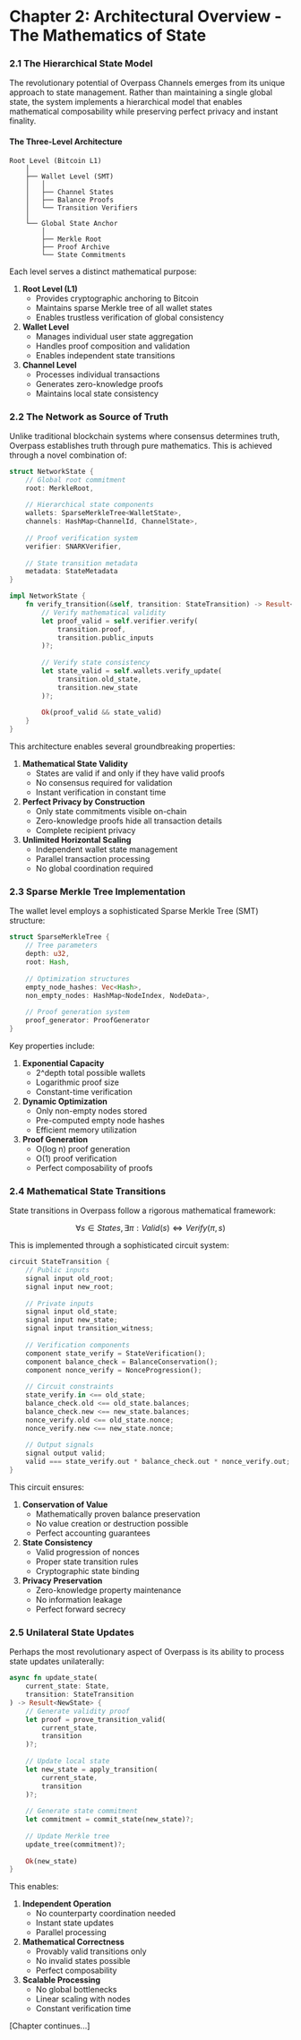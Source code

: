 # Chapter 2: Architectural Overview - The Mathematics of State

### 2.1 The Hierarchical State Model

The revolutionary potential of Overpass Channels emerges from its unique approach to state management. Rather than maintaining a single global state, the system implements a hierarchical model that enables mathematical composability while preserving perfect privacy and instant finality.

#### The Three-Level Architecture

```
Root Level (Bitcoin L1)
    │
    ├── Wallet Level (SMT)
    │   │
    │   ├── Channel States
    │   ├── Balance Proofs
    │   └── Transition Verifiers
    │
    └── Global State Anchor
        │
        ├── Merkle Root
        ├── Proof Archive
        └── State Commitments
```

Each level serves a distinct mathematical purpose:

1. **Root Level (L1)**
   * Provides cryptographic anchoring to Bitcoin
   * Maintains sparse Merkle tree of all wallet states
   * Enables trustless verification of global consistency
2. **Wallet Level**
   * Manages individual user state aggregation
   * Handles proof composition and validation
   * Enables independent state transitions
3. **Channel Level**
   * Processes individual transactions
   * Generates zero-knowledge proofs
   * Maintains local state consistency

### 2.2 The Network as Source of Truth

Unlike traditional blockchain systems where consensus determines truth, Overpass establishes truth through pure mathematics. This is achieved through a novel combination of:

```rust
struct NetworkState {
    // Global root commitment
    root: MerkleRoot,
    
    // Hierarchical state components
    wallets: SparseMerkleTree<WalletState>,
    channels: HashMap<ChannelId, ChannelState>,
    
    // Proof verification system
    verifier: SNARKVerifier,
    
    // State transition metadata
    metadata: StateMetadata
}

impl NetworkState {
    fn verify_transition(&self, transition: StateTransition) -> Result<bool> {
        // Verify mathematical validity
        let proof_valid = self.verifier.verify(
            transition.proof,
            transition.public_inputs
        )?;
        
        // Verify state consistency
        let state_valid = self.wallets.verify_update(
            transition.old_state,
            transition.new_state
        )?;
        
        Ok(proof_valid && state_valid)
    }
}
```

This architecture enables several groundbreaking properties:

1. **Mathematical State Validity**
   * States are valid if and only if they have valid proofs
   * No consensus required for validation
   * Instant verification in constant time
2. **Perfect Privacy by Construction**
   * Only state commitments visible on-chain
   * Zero-knowledge proofs hide all transaction details
   * Complete recipient privacy
3. **Unlimited Horizontal Scaling**
   * Independent wallet state management
   * Parallel transaction processing
   * No global coordination required

### 2.3 Sparse Merkle Tree Implementation

The wallet level employs a sophisticated Sparse Merkle Tree (SMT) structure:

```rust
struct SparseMerkleTree {
    // Tree parameters
    depth: u32,
    root: Hash,
    
    // Optimization structures
    empty_node_hashes: Vec<Hash>,
    non_empty_nodes: HashMap<NodeIndex, NodeData>,
    
    // Proof generation system
    proof_generator: ProofGenerator
}
```

Key properties include:

1. **Exponential Capacity**
   * 2^depth total possible wallets
   * Logarithmic proof size
   * Constant-time verification
2. **Dynamic Optimization**
   * Only non-empty nodes stored
   * Pre-computed empty node hashes
   * Efficient memory utilization
3. **Proof Generation**
   * O(log n) proof generation
   * O(1) proof verification
   * Perfect composability of proofs

### 2.4 Mathematical State Transitions

State transitions in Overpass follow a rigorous mathematical framework:

$$\forall s \in States, \exists \pi : Valid(s) \iff Verify(\pi, s)$$

This is implemented through a sophisticated circuit system:

```rust
circuit StateTransition {
    // Public inputs
    signal input old_root;
    signal input new_root;
    
    // Private inputs
    signal input old_state;
    signal input new_state;
    signal input transition_witness;
    
    // Verification components
    component state_verify = StateVerification();
    component balance_check = BalanceConservation();
    component nonce_verify = NonceProgression();
    
    // Circuit constraints
    state_verify.in <== old_state;
    balance_check.old <== old_state.balances;
    balance_check.new <== new_state.balances;
    nonce_verify.old <== old_state.nonce;
    nonce_verify.new <== new_state.nonce;
    
    // Output signals
    signal output valid;
    valid === state_verify.out * balance_check.out * nonce_verify.out;
}
```

This circuit ensures:

1. **Conservation of Value**
   * Mathematically proven balance preservation
   * No value creation or destruction possible
   * Perfect accounting guarantees
2. **State Consistency**
   * Valid progression of nonces
   * Proper state transition rules
   * Cryptographic state binding
3. **Privacy Preservation**
   * Zero-knowledge property maintenance
   * No information leakage
   * Perfect forward secrecy

### 2.5 Unilateral State Updates

Perhaps the most revolutionary aspect of Overpass is its ability to process state updates unilaterally:

```rust
async fn update_state(
    current_state: State,
    transition: StateTransition
) -> Result<NewState> {
    // Generate validity proof
    let proof = prove_transition_valid(
        current_state,
        transition
    )?;
    
    // Update local state
    let new_state = apply_transition(
        current_state,
        transition
    )?;
    
    // Generate state commitment
    let commitment = commit_state(new_state)?;
    
    // Update Merkle tree
    update_tree(commitment)?;
    
    Ok(new_state)
}
```

This enables:

1. **Independent Operation**
   * No counterparty coordination needed
   * Instant state updates
   * Parallel processing
2. **Mathematical Correctness**
   * Provably valid transitions only
   * No invalid states possible
   * Perfect composability
3. **Scalable Processing**
   * No global bottlenecks
   * Linear scaling with nodes
   * Constant verification time

\[Chapter continues...]
